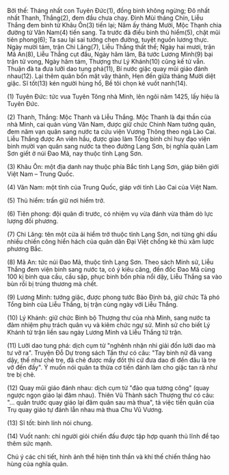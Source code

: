 Bởi thế:
Tháng nhất con Tuyên Đức(1), đồng binh không ngừng;
Đô nhất nhất Thanh, Thắng(2), đem đầu chưa chạy.
Đình Mùi tháng Chín, Liễu Thắng đem binh từ Khâu Ôn(3) tiến lại;
Năm ấy tháng Mười, Mộc Thạnh chia đường từ Vân Nam(4) tiến sang.
Ta trước đã điều binh thủ hiểm(5), chặt mũi tiên phong(6);
Ta sau lại sai tướng chẹn đường, tuyệt nguồn lương thực.
Ngày mười tám, trận Chi Lăng(7), Liễu Thắng thất thế;
Ngày hai mươi, trận Mã An(8), Liễu Thắng cụt đầu,
Ngày hăm lăm, Bá tước Lương Minh(9) bại trận tử vong,
Ngày hăm tám, Thượng thư Lý Khánh(10) cũng kế tử vẫn.
Thuận đà ta đưa lưỡi dao tung phá(11),
Bí nước giặc quay mũi giáo đánh nhau(12).
Lại thêm quân bốn mặt vây thành,
Hẹn đến giữa tháng Mười diệt giặc.
Sĩ tốt(13) kén người hùng hổ,
Bề tôi chọn kẻ vuốt nanh(14).

(1) Tuyên Đức: tức vua Tuyên Tông nhà Minh, lên ngôi năm 1425, lấy hiệu là Tuyên Đức.

(2) Thanh, Thắng: Mộc Thanh và Liễu Thắng. Mộc Thanh là đại thần của nhà Minh, cai quản vùng Vân Nam, được giữ chức Chinh Nam tướng quân, đem năm vạn quân sang nước ta cứu viện Vương Thông theo ngả Lào Cai. Liễu Thắng được An viên hầu, được giao làm Tổng binh chỉ huy đạo viện binh mười vạn quân sang nước ta theo đường Lạng Sơn, bị nghĩa quân Lam Sơn giết ở núi Đao Mã, nay thuộc tỉnh Lạng Sơn.

(3) Khâu Ôn: một địa danh nay thuộc phía Bắc tỉnh Lạng Sơn, giáp biên giới Việt Nam – Trung Quốc.

(4) Vân Nam: một tỉnh của Trung Quốc, giáp với tỉnh Lào Cai của Việt Nam.

(5) Thủ hiểm: trấn giữ nơi hiểm trở.

(6) Tiên phong: đội quân đi trước, có nhiệm vụ vừa đánh vừa thăm dò lực lượng đối phương.

(7) Chi Lăng: tên một cửa ải hiểm trở thuộc tỉnh Lạng Sơn, nơi từng ghi dấu nhiều chiến công hiển hách của quân dân Đại Việt chống kẻ thù xâm lược phương Bắc.

(8) Mã An: tức núi Đao Mã, thuộc tỉnh Lạng Sơn. Theo sách Minh sử, Liễu Thắng đem viện binh sang nước ta, có ý kiêu căng, đến đốc Đao Mã cùng 100 kị binh qua cầu, cầu sập, phục binh bốn phía nổi dậy, Liễu Thắng sa vào bùn rồi bị trúng thương mà chết.

(9) Lương Minh: tướng giặc, được phong tước Bảo Định bá, giữ chức Tả phó Tổng binh của Liễu Thắng, bị trận cùng ngày với Liễu Thắng.

(10) Lý Khánh: giữ chức Binh bộ Thượng thư của nhà Minh, sang nước ta đảm nhiệm phụ trách quân vụ và kiêm chức ngự sử. Minh sử cho biết Lý Khánh tử trận liền sau ngày Lương Minh và Liễu Thắng tử trận.

(11) Lưỡi dao tung phá: dịch cụm từ "nghênh nhận nhi giải đốn lưỡi dao mà tư vỡ ra". Truyện Đỗ Dự trong sách Tấn thư có câu: "Tay binh nữ đã vang dậy, thế như chẻ tre, đã chẻ được mấy đốt thì cứ đưa dao đi đến đâu là tre vỡ đến đấy". Ý muốn nói quân ta thừa cơ tiến đánh làm cho giặc tan rã như tre bị chẻ.

(12) Quay mũi giáo đánh nhau: dịch cụm từ "đảo qua tương công" (quay ngược ngọn giáo lại đâm nhau). Thiên Vũ Thành sách Thượng thư có câu: "... quân trước quay giáo lại đâm quân sau mà thua", tả việc tiền quân của Trụ quay giáo tự đánh lẫn nhau mà thua Chu Vũ Vương.

(13) Sĩ tốt: binh lính nói chung.

(14) Vuốt nanh: chỉ người giỏi chiến đấu được tập hợp quanh thủ lĩnh để tạo thêm sức mạnh.

Chú ý các chi tiết, hình ảnh thể hiện tinh thần và khí thế chiến thắng hào hùng của nghĩa quân.